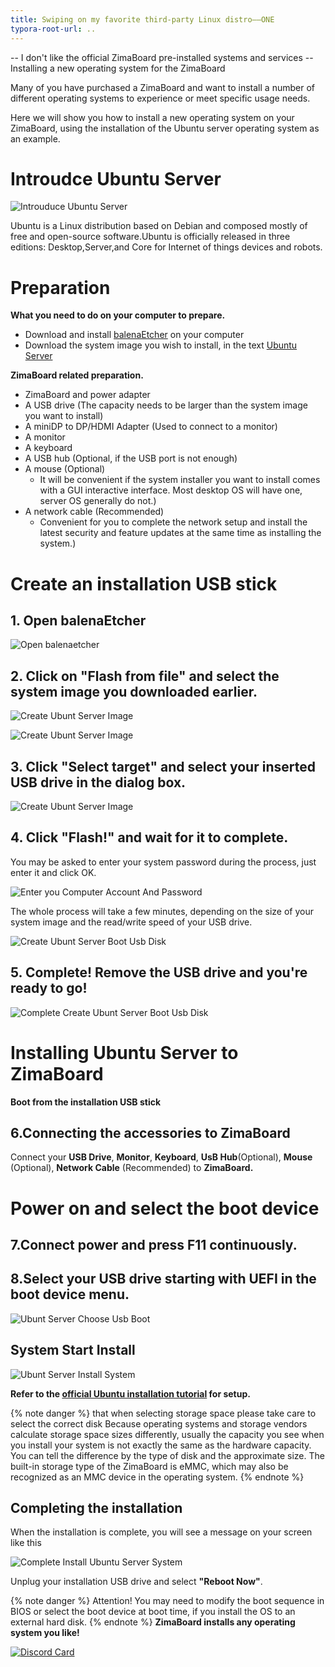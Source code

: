 ```yaml
---
title: Swiping on my favorite third-party Linux distro——ONE
typora-root-url: ..
---
```

-- I don't like the official ZimaBoard pre-installed systems and services
-- Installing a new operating system for the ZimaBoard

Many of you have purchased a ZimaBoard and want to install a number of different operating systems to experience or meet specific usage needs.

Here we will show you how to install a new operating system on your ZimaBoard, using the installation of the Ubuntu server operating system as an example.

# Introudce Ubuntu Server 

![Introuduce Ubuntu Server](/images/Installing-Ubuntu-System/install-ubuntu-system-introuduce-ubuntu.png?400x100)

Ubuntu is a Linux distribution based on Debian and composed mostly of free and open-source software.Ubuntu is officially released in three editions: Desktop,Server,and Core for Internet of things devices and robots.

# Preparation

**What you need to do on your computer to prepare.**
- Download and install [balenaEtcher](https://www.balena.io/etcher/) on your computer
- Download the system image you wish to install, in the text [Ubuntu Server](https://ubuntu.com/download/server)
  

**ZimaBoard related preparation.**

- ZimaBoard and power adapter
- A USB drive (The capacity needs to be larger than the system image you want to install)
- A miniDP to DP/HDMI Adapter (Used to connect to a monitor)
- A monitor
- A keyboard
- A USB hub (Optional, if the USB port is not enough)
- A mouse (Optional)
  - It will be convenient if the system installer you want to install comes with a GUI interactive interface. Most desktop OS will have one, server OS generally do not.)
- A network cable (Recommended)
  - Convenient for you to complete the network setup and install the latest security and feature updates at the same time as installing the system.)

# Create an installation USB stick

## 1.  Open balenaEtcher


![Open balenaetcher](/images/Installing-Ubuntu-System/install-ubuntu-system-open-balenaetcher.jpg)

## 2. Click on "Flash from file" and select the system image you downloaded earlier.

![Create Ubunt Server Image](/images/Installing-Ubuntu-System/intall-ubuntu-system-choose-image-in-balenaetcher.png)


![Create Ubunt Server Image](/images/Installing-Ubuntu-System/install-ubuntu-system-choose-image-in-balenaetcher1.png)

## 3. Click "Select target" and select your inserted USB drive in the dialog box.

![Create Ubunt Server Image](/images/Installing-Ubuntu-System/install-ubuntu-system-choose-usb-disk.png)

## 4. Click "Flash!" and wait for it to complete.
You may be asked to enter your system password during the process, just enter it and click OK.

![Enter you Computer Account And Password](/images/Installing-Ubuntu-System/install-ubuntu-system-enter-password.png)

The whole process will take a few minutes, depending on the size of your system image and the read/write speed of your USB drive.

![Create Ubunt Server Boot Usb Disk ](/images/Installing-Ubuntu-System/install-ubuntu-system-makeing-image.png)

## 5. Complete! Remove the USB drive and you're ready to go!

![Complete Create Ubunt Server Boot Usb Disk ](/images/Installing-Ubuntu-System/install-ubuntu-system-image-complete.png)


# Installing Ubuntu Server to ZimaBoard

**Boot from the installation USB stick**

## 6.Connecting the accessories to ZimaBoard

Connect your **USB Drive**, **Monitor**, **Keyboard**, **UsB Hub**(Optional), **Mouse** (Optional), **Network Cable** (Recommended) to **ZimaBoard.**


# Power on and select the boot device


## 7.Connect power and press F11 continuously.

## 8.Select your USB drive starting with UEFI in the boot device menu.

![Ubunt Server Choose Usb Boot](/images/Installing-Ubuntu-System/intall-ubuntu-system-choose-usb-boot.jpg)

## System Start Install

![Ubunt Server Install System](/images/Installing-Ubuntu-System/install-ubintu-system-start-installing.png)

**Refer to the [official Ubuntu installation tutorial](https://ubuntu.com/tutorials/install-ubuntu-server#3-boot-from-install-media) for setup.**


{% note danger %}
that when selecting storage space please take care to select the correct disk
Because operating systems and storage vendors calculate storage space sizes differently, usually the capacity you see when you install your system is not exactly the same as the hardware capacity. You can tell the difference by the type of disk and the approximate size.
The built-in storage type of the ZimaBoard is eMMC, which may also be recognized as an MMC device in the operating system.
{% endnote %}

## Completing the installation

When the installation is complete, you will see a message on your screen like this

![Complete Install Ubuntu Server System](/images/Installing-Ubuntu-System/install-ubuntu-system-complete-install.png)

Unplug your installation USB drive and select **"Reboot Now"**.

{% note danger %}
Attention! You may need to modify the boot sequence in BIOS or select the boot device at boot time, if you install the OS to an external hard disk.
{% endnote %}
**ZimaBoard installs any operating system you like!**

[![Discord Card](https://discordapp.com/api/guilds/884667213326463016/widget.png?style=banner2)](https://discord.gg/knqAbbBbeX)